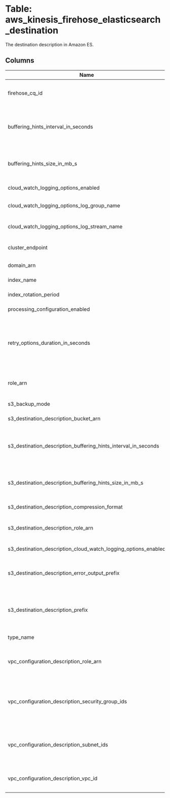 
# Table: aws_kinesis_firehose_elasticsearch_destination
The destination description in Amazon ES.
## Columns
| Name        | Type           | Description  |
| ------------- | ------------- | -----  |
|firehose_cq_id|uuid|Unique CloudQuery ID of aws_kinesis_firehoses table (FK)|
|buffering_hints_interval_in_seconds|bigint|Buffer incoming data for the specified period of time, in seconds, before delivering it to the destination|
|buffering_hints_size_in_mb_s|bigint|Buffer incoming data to the specified size, in MBs, before delivering it to the destination|
|cloud_watch_logging_options_enabled|boolean|Enables or disables CloudWatch logging.|
|cloud_watch_logging_options_log_group_name|text|The CloudWatch group name for logging|
|cloud_watch_logging_options_log_stream_name|text|The CloudWatch log stream name for logging|
|cluster_endpoint|text|The endpoint to use when communicating with the cluster|
|domain_arn|text|The ARN of the Amazon ES domain|
|index_name|text|The Elasticsearch index name.|
|index_rotation_period|text|The Elasticsearch index rotation period|
|processing_configuration_enabled|boolean|Enables or disables data processing.|
|retry_options_duration_in_seconds|bigint|After an initial failure to deliver to Amazon ES, the total amount of time during which Kinesis Data Firehose retries delivery (including the first attempt)|
|role_arn|text|The Amazon Resource Name (ARN) of the AWS credentials|
|s3_backup_mode|text|The Amazon S3 backup mode.|
|s3_destination_description_bucket_arn|text|The ARN of the S3 bucket|
|s3_destination_description_buffering_hints_interval_in_seconds|bigint|Buffer incoming data for the specified period of time, in seconds, before delivering it to the destination|
|s3_destination_description_buffering_hints_size_in_mb_s|bigint|Buffer incoming data to the specified size, in MiBs, before delivering it to the destination|
|s3_destination_description_compression_format|text|The compression format|
|s3_destination_description_role_arn|text|The Amazon Resource Name (ARN) of the AWS credentials|
|s3_destination_description_cloud_watch_logging_options_enabled|boolean|Enables or disables CloudWatch logging.|
|s3_destination_description_error_output_prefix|text|A prefix that Kinesis Data Firehose evaluates and adds to failed records before writing them to S3|
|s3_destination_description_prefix|text|The "YYYY/MM/DD/HH" time format prefix is automatically used for delivered Amazon S3 files|
|type_name|text|The Elasticsearch type name|
|vpc_configuration_description_role_arn|text|The ARN of the IAM role that the delivery stream uses to create endpoints in the destination VPC|
|vpc_configuration_description_security_group_ids|text[]|The IDs of the security groups that Kinesis Data Firehose uses when it creates ENIs in the VPC of the Amazon ES destination|
|vpc_configuration_description_subnet_ids|text[]|The IDs of the subnets that Kinesis Data Firehose uses to create ENIs in the VPC of the Amazon ES destination|
|vpc_configuration_description_vpc_id|text|The ID of the Amazon ES destination's VPC.  This member is required.|
